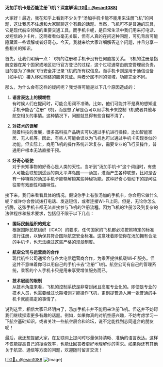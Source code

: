 **汤加手机卡是否能注册飞机？深度解读[[TG💪+ @esim1088](https://t.me/s/esim1088)]**

大家好！最近，我在知乎上看到不少关于“汤加手机卡能不能用来注册飞机”的问题，这让我忍不住想和大家聊聊这个有趣的话题。当然，飞机可不是普通的玩具，它是现代航空领域的重要交通工具，而手机卡呢，是日常生活中我们用来打电话、发短信的小卡片。这两者看似毫无关联，但有人真的在问这种问题，可见背后可能隐藏着一些误解或者好奇心。今天，我就来给大家详细解答这个问题，并且分享一些相关的知识。

首先，让我们明确一点：飞机的注册和手机卡没有任何直接关系。飞机的注册是指航空器在某个国家或地区进行官方登记的过程，这个过程通常由航空管理局负责，目的是为了确保飞行安全并记录飞机的所有权信息。而手机卡则是用于通信设备（如手机）接入移动网络的服务凭证。两者分属不同的领域，功能完全不同。

那么，为什么会有这样的疑问呢？我觉得可能是以下几个原因造成的：

1. **语言表达上的模糊性**  
有时候人们在提问时，可能会用词不准确。比如，他们可能并不是真的想知道手机卡能否“注册”飞机，而是想了解是否可以用手机卡来控制飞机或者其他与航空相关的事情。这种情况下，问题就显得有些含糊不清了。

2. **对技术的误解**  
随着科技的发展，很多高科技产品确实可以通过手机进行操控，比如智能家居、无人机等。因此，有些人可能会误以为飞机也可以通过手机卡实现类似的功能。但实际上，商用飞机的操作系统非常复杂，需要专业的飞行员操作，普通用户根本无法直接干预。

3. **好奇心驱使**  
对于未知事物的好奇心是人类的天性。当听到“汤加手机卡”这个词组时，有些人可能会联想到遥远的南太平洋岛国——汤加，进而产生各种联想，比如是否有一种特殊的汤加手机卡能够解锁某些神秘功能。这种好奇心驱动下的提问往往带有戏剧性和趣味性。

接下来，我们来看看具体的情况。假设你手上有张汤加的手机卡，你会用它做什么呢？或许你会尝试拨打电话、发送短信，或者连接Wi-Fi上网。但是，无论你怎么折腾，这张手机卡都无法直接参与飞机的注册流程。因为飞机的注册涉及到复杂的法律程序和技术要求，包括但不限于以下几点：

- **国际民航组织的规定**  
根据国际民航组织（ICAO）的要求，任何国家的飞机都必须按照特定的标准进行注册，以确保其符合国际航空安全标准。这意味着即使你在汤加拥有合法的手机卡，也无法绕过这些严格的规章制度。

- **航空公司与运营商的合作**  
现代航空公司通常会与各大电信运营商合作，为乘客提供机载Wi-Fi服务。但这并不意味着你可以用自己的手机卡去“注册”飞机。航空公司有自己的管理系统，乘客的个人手机卡只是用来享受增值服务而已。

- **技术层面的限制**  
从技术角度来看，飞机的控制系统是非常封闭且高度专业化的。即便是专业的技术人员，也需要经过长期培训才能操作飞机，更别提普通人用一张普通的手机卡就能搞定的事情了。

说到这里，相信大家已经明白了，汤加手机卡并不能用来注册飞机。但这并不妨碍我们继续探索更多有趣的话题。例如，如果你真的对航空感兴趣，不妨考虑学习一下航空基础知识，或者关注一些航空展会和论坛，说不定能找到志同道合的朋友呢！

最后，我还想提醒大家，在互联网上提问时尽量保持清晰、准确的语言表达。这样不仅能提高自己的搜索效率，也能让回答者更好地理解你的需求。如果你还有其他关于航空、通信等方面的问题，欢迎随时留言交流！

[[TG💪+ @esim1088](https://t.me/s/esim1088) ![Image](https://i.postimg.cc/4NQfJmqS/Snipaste-2025-05-13-00-14-12.png)]